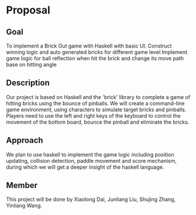 # Proposal 
## Goal

To implement a Brick Out game with Haskell with basic UI.
Construct winning logic and auto generated bricks for different game level 
Implement game logic for ball reflection when hit the brick and change its move path base on hitting angle 

## Description

Our project is based on Haskell and the 'brick' library to complete a game of hitting bricks using the bounce of pinballs. We will create a command-line game environment, using characters to simulate target bricks and pinballs. Players need to use the left and right keys of the keyboard to control the movement of the bottom board, bounce the pinball and eliminate the bricks.

## Approach

We plan to use haskell to implement the game logic including position updating, collision detection, paddle movement and score mechanism, during which we will get a deeper insight of the haskell language.

## Member

This project will be done by Xiaolong Dai, Junliang Liu, Shujing Zhang, Yinliang Wang.
